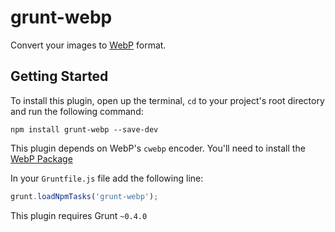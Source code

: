 grunt-webp
==========

Convert your images to [WebP](https://developers.google.com/speed/webp/) format.

## Getting Started

To install this plugin, open up the terminal, `cd` to your project's root directory and run the following command:

```shell
npm install grunt-webp --save-dev
```

This plugin depends on WebP's `cwebp` encoder. You'll need to install the [WebP Package](https://developers.google.com/speed/webp/download)

In your `Gruntfile.js` file add the following line:

```js
grunt.loadNpmTasks('grunt-webp');
```

This plugin requires Grunt `~0.4.0`
